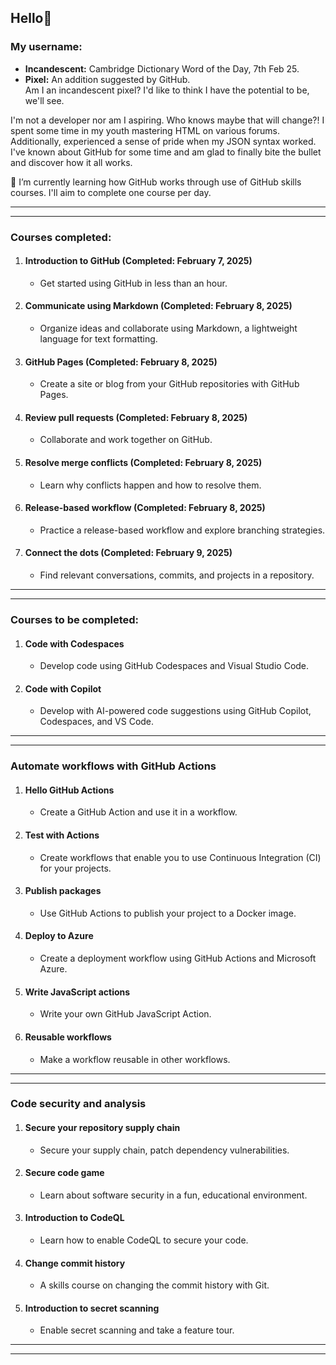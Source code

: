 ## Hello👋



### My username:
- **Incandescent:** Cambridge Dictionary Word of the Day, 7th Feb 25.
- **Pixel:** An addition suggested by GitHub.  
Am I an incandescent pixel? I'd like to think I have the potential to be, we'll see.



I'm not a developer nor am I aspiring. Who knows maybe that will change?!
I spent some time in my youth mastering HTML on various forums. Additionally, experienced a sense of pride when my JSON syntax worked.
I've known about GitHub for some time and am glad to finally bite the bullet and discover how it all works.



🌱 I’m currently learning how GitHub works through use of GitHub skills courses. I'll aim to complete one course per day.

---
---

### **Courses completed:**

1. #### **Introduction to GitHub** (Completed: February 7, 2025)
   - Get started using GitHub in less than an hour.

2. #### **Communicate using Markdown** (Completed: February 8, 2025)
   - Organize ideas and collaborate using Markdown, a lightweight language for text formatting.

3. #### **GitHub Pages** (Completed: February 8, 2025)
   - Create a site or blog from your GitHub repositories with GitHub Pages.

4. #### **Review pull requests** (Completed: February 8, 2025)
   - Collaborate and work together on GitHub.

5. #### **Resolve merge conflicts** (Completed: February 8, 2025)
   - Learn why conflicts happen and how to resolve them.
  
6. #### **Release-based workflow** (Completed: February 8, 2025)
   - Practice a release-based workflow and explore branching strategies.
  
7. #### **Connect the dots** (Completed: February 9, 2025)
   - Find relevant conversations, commits, and projects in a repository.
     
---
---

### Courses to be completed:

1. #### **Code with Codespaces**
   - Develop code using GitHub Codespaces and Visual Studio Code.

2. #### **Code with Copilot**
   - Develop with AI-powered code suggestions using GitHub Copilot, Codespaces, and VS Code.

---
---

### Automate workflows with GitHub Actions

1. #### **Hello GitHub Actions**
   - Create a GitHub Action and use it in a workflow.

2. #### **Test with Actions**
   - Create workflows that enable you to use Continuous Integration (CI) for your projects.

3. #### **Publish packages**
   - Use GitHub Actions to publish your project to a Docker image.

4. #### **Deploy to Azure**
   - Create a deployment workflow using GitHub Actions and Microsoft Azure.

5. #### **Write JavaScript actions**
   - Write your own GitHub JavaScript Action.

6. #### **Reusable workflows**
   - Make a workflow reusable in other workflows.

---
---

### Code security and analysis

1. #### **Secure your repository supply chain**
   - Secure your supply chain, patch dependency vulnerabilities.

2. #### **Secure code game**
   - Learn about software security in a fun, educational environment.

3. #### **Introduction to CodeQL**
   - Learn how to enable CodeQL to secure your code.

4. #### **Change commit history**
   - A skills course on changing the commit history with Git.

5. #### **Introduction to secret scanning**
   - Enable secret scanning and take a feature tour.

---
---
